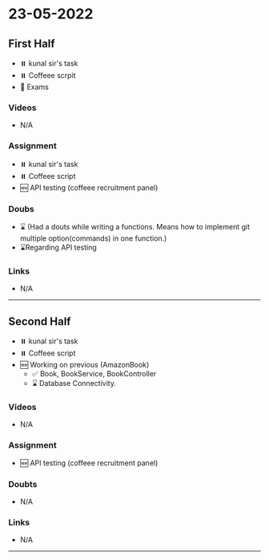 # 23-05-2022


## First Half
- ⏸️ kunal sir's task 
- ⏸️ Coffeee scrpit 
- 🔄 Exams
### Videos

- N/A

### Assignment 

- ⏸️ kunal sir's task 
- ⏸️ Coffeee script 
- 🆕 API testing (coffeee recruitment panel) 


### Doubs

- ⌛ (Had a douts while writing a functions. Means how to implement git multiple option(commands) in one function.)
- ⌛Regarding API testing

### Links

- N/A

***********************************************************************************************

## Second Half

- ⏸️ kunal sir's task 
- ⏸️ Coffeee script 
- 🆕 Working on previous (AmazonBook) 
	- ✅ Book, BookService, BookController 
	- ⌛ Database Connectivity.

### Videos

- N/A

### Assignment 

- 🆕 API testing (coffeee recruitment panel) 

### Doubts

- N/A

### Links

- N/A
*********************************************************************************************